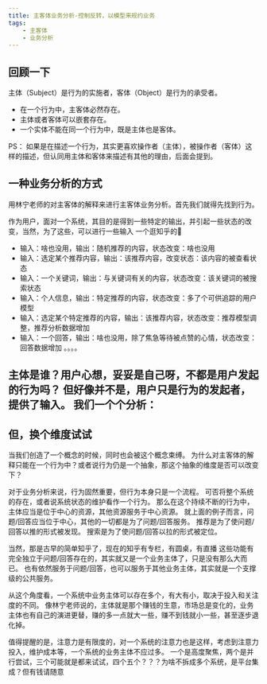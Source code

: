 ```yaml
---
title: 主客体业务分析-控制反转，以模型来规约业务
tags:
    - 主客体
    - 业务分析
---
```


## 回顾一下
主体（Subject）是行为的实施者，客体（Object）是行为的承受者。
- 在一个行为中，主客体必然存在。
- 主体或者客体可以嵌套存在。
- 一个实体不能在同一个行为中，既是主体也是客体。

PS：
如果是在描述一个行为，其实更喜欢操作者（主体），被操作者（客体）这样的描述，但认同用主体和客体来描述有其他的理由，后面会提到。


## 一种业务分析的方式
用林宁老师的对主客体的解释来进行主客体业务分析。首先我们就得先找到行为。

作为用户，面对一个系统，其目的是得到一些特定的输出，并引起一些状态的改变，当然，为了这些，可以进行一些输入
一个逛知乎的🌰
- 输入：啥也没用，输出：随机推荐的内容，状态改变：啥也没用
- 输入：选定某个推荐内容，输出：该推荐内容，改变状态：该内容的被查看状态
- 输入：一个关键词，输出：与关键词有关的内容，状态改变：该关键词的被搜索状态
- 输入：个人信息，输出：特定推荐的内容，状态改变：多了个可供追踪的用户模型
- 输入：选定某个特定推荐的内容，输出：该推荐内容，状态改变：推荐模型调整，推荐分析数据增加
- 输入：一个回答，输出：啥也没用，除了焦急等待被点赞的心情，状态改变：回答数据增加
。。。。

主体是谁？用户心想，妥妥是自己呀，不都是用户发起的行为吗？
但好像并不是，用户只是行为的发起者，提供了输入。
我们一个个分析：
- 


## 但，换个维度试试
当我们创造了一个概念的时候，同时也会被这个概念束缚。
为什么对主客体的解释只能在一个行为中？或者说行为仍是一个抽象，那这个抽象的维度是否可以改变下？

对于业务分析来说，行为固然重要，但行为本身只是一个流程。
可否将整个系统的存在，或者说系统状态的维护看作一个行为。
那么在这个持续不断的行为中，主体应当是位于中心的资源，其他资源服务于中心资源。
就上面的例子而言，问题/回答应当位于中心，其他的一切都是为了问题/回答服务。
推荐是为了使问题/回答以推的形式被发现。
搜索是为了使问题/回答以拉的形式被定位。

当然，那是古早的简单知乎了，现在的知乎有专栏，有圆桌，有直播
这些功能有完全独立于问题/回答存在的，其实就又是一个业务主体了，只是没有那么大而已。
也有依然服务于问题/回答，也可以服务于其他业务主体，其实就是一个支撑级的公共服务。

从这个角度看，一个系统中业务主体可以存在多个，有大有小，取决于投入和关注度的不同。
像林宁老师说的，主体就是那个赚钱的生意，市场总是变化的，业务主体也有自己的演进更替，赚的多一点就大一些，赚不到钱就小一些，甚至逐步退化掉。

值得提醒的是，注意力是有限度的，对一个系统的注意力也是这样，考虑到注意力投入，维护成本等，一个系统的业务主体不应过多。
一个是高度聚焦，两个是并行尝试，三个可能就是都来试试，四个五个？？？为啥不拆成多个系统，是平台集成？但有钱请随意
